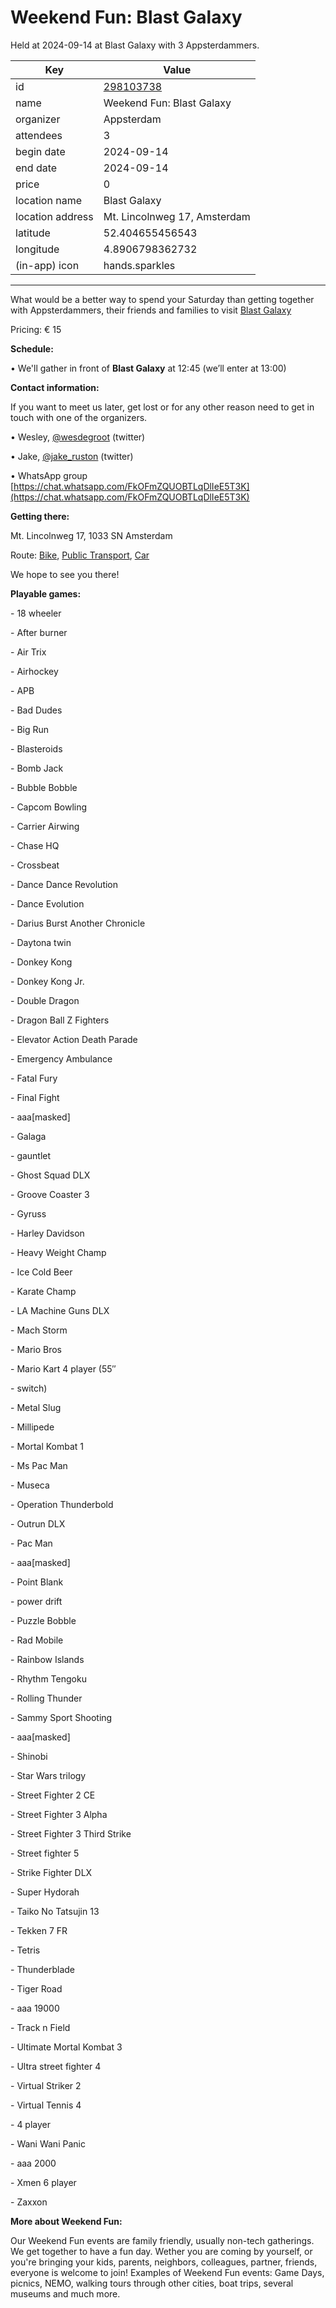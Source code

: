 # Weekend Fun: Blast Galaxy
Held at 2024-09-14 at Blast Galaxy with 3 Appsterdammers.
        
|Key|Value
|---|---|
|id|[298103738](https://www.meetup.com/appsterdam/events/298103738/)|
|name|Weekend Fun: Blast Galaxy|
|organizer|Appsterdam|
|attendees|3|
|begin date|2024-09-14|
|end date|2024-09-14|
|price|0|
|location name|Blast Galaxy|
|location address|Mt. Lincolnweg 17, Amsterdam|
|latitude|52.404655456543|
|longitude|4.8906798362732|
|(in-app) icon|hands.sparkles|

---

What would be a better way to spend your Saturday than getting together with Appsterdammers, their friends and families to visit [Blast Galaxy](https://blastgalaxy.nl/)

Pricing: € 15

**Schedule:**

• We'll gather in front of **Blast Galaxy** at 12:45 (we’ll enter at 13:00)

**Contact information:**

If you want to meet us later, get lost or for any other reason need to get in touch with one of the organizers.

• Wesley, [@wesdegroot](http://twitter.com/wesdegroot/) (twitter)

• Jake, [@jake_ruston](http://twitter.com/jake_ruston/) (twitter)

• WhatsApp group [https://chat.whatsapp.com/FkOFmZQUOBTLqDlIeE5T3K](https://chat.whatsapp.com/FkOFmZQUOBTLqDlIeE5T3K)

**Getting there:**

Mt. Lincolnweg 17, 1033 SN Amsterdam

Route: [Bike](http://maps.apple.com/?daddr=Mt.%20Lincolnweg%2017%2C%201033%20SN%20Amsterdam&amp;amp;t=m&amp;amp;dirflg=b), [Public Transport](http://maps.apple.com/?daddr=Mt.%20Lincolnweg%2017%2C%201033%20SN%20Amsterdam&amp;amp;t=m&amp;amp;dirflg=r), [Car](http://maps.apple.com/?daddr=Mt.%20Lincolnweg%2017%2C%201033%20SN%20Amsterdam&amp;amp;t=m&amp;amp;dirflg=d)

We hope to see you there!

**Playable games:**

\- 18 wheeler

\- After burner

\- Air Trix

\- Airhockey

\- APB

\- Bad Dudes

\- Big Run

\- Blasteroids

\- Bomb Jack

\- Bubble Bobble

\- Capcom Bowling

\- Carrier Airwing

\- Chase HQ

\- Crossbeat

\- Dance Dance Revolution

\- Dance Evolution

\- Darius Burst Another Chronicle

\- Daytona twin

\- Donkey Kong

\- Donkey Kong Jr\.

\- Double Dragon

\- Dragon Ball Z Fighters

\- Elevator Action Death Parade

\- Emergency Ambulance

\- Fatal Fury

\- Final Fight

\- aaa[masked]

\- Galaga

\- gauntlet

\- Ghost Squad DLX

\- Groove Coaster 3

\- Gyruss

\- Harley Davidson

\- Heavy Weight Champ

\- Ice Cold Beer

\- Karate Champ

\- LA Machine Guns DLX

\- Mach Storm

\- Mario Bros

\- Mario Kart 4 player \(55″

\- switch\)

\- Metal Slug

\- Millipede

\- Mortal Kombat 1

\- Ms Pac Man

\- Museca

\- Operation Thunderbold

\- Outrun DLX

\- Pac Man

\- aaa[masked]

\- Point Blank

\- power drift

\- Puzzle Bobble

\- Rad Mobile

\- Rainbow Islands

\- Rhythm Tengoku

\- Rolling Thunder

\- Sammy Sport Shooting

\- aaa[masked]

\- Shinobi

\- Star Wars trilogy

\- Street Fighter 2 CE

\- Street Fighter 3 Alpha

\- Street Fighter 3 Third Strike

\- Street fighter 5

\- Strike Fighter DLX

\- Super Hydorah

\- Taiko No Tatsujin 13

\- Tekken 7 FR

\- Tetris

\- Thunderblade

\- Tiger Road

\- aaa 19000

\- Track n Field

\- Ultimate Mortal Kombat 3

\- Ultra street fighter 4

\- Virtual Striker 2

\- Virtual Tennis 4

\- 4 player

\- Wani Wani Panic

\- aaa 2000

\- Xmen 6 player

\- Zaxxon

**More about Weekend Fun:**

Our Weekend Fun events are family friendly, usually non-tech gatherings. We get together to have a fun day. Wether you are coming by yourself, or you're bringing your kids, parents, neighbors, colleagues, partner, friends, everyone is welcome to join! Examples of Weekend Fun events: Game Days, picnics, NEMO, walking tours through other cities, boat trips, several museums and much more. 
